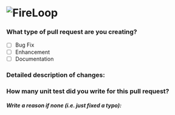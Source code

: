 # ![FireLoop](https://storage.googleapis.com/fireloop/fireloop-gh-header.svg)

### What type of pull request are you creating?
- [ ] Bug Fix
- [ ] Enhancement
- [ ] Documentation

### Detailed description of changes:

### How many unit test did you write for this pull request?

##### Write a reason if none (i.e. just fixed a typo):
